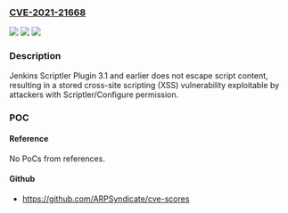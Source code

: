 ### [CVE-2021-21668](https://cve.mitre.org/cgi-bin/cvename.cgi?name=CVE-2021-21668)
![](https://img.shields.io/static/v1?label=Product&message=Jenkins%20Scriptler%20Plugin&color=blue)
![](https://img.shields.io/static/v1?label=Version&message=unspecified%3C%3D%203.1%20&color=brighgreen)
![](https://img.shields.io/static/v1?label=Vulnerability&message=n%2Fa&color=brighgreen)

### Description

Jenkins Scriptler Plugin 3.1 and earlier does not escape script content, resulting in a stored cross-site scripting (XSS) vulnerability exploitable by attackers with Scriptler/Configure permission.

### POC

#### Reference
No PoCs from references.

#### Github
- https://github.com/ARPSyndicate/cve-scores

